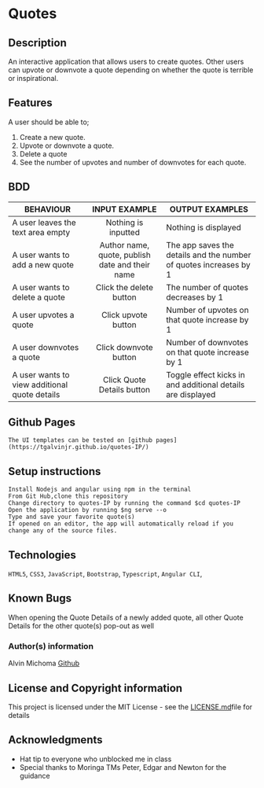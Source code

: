 # Quotes

## Description
An interactive application that allows users to create quotes. Other users can upvote or downvote a quote depending on whether the quote is terrible or inspirational.


## Features
A user should be able to;
1. Create a new quote.
2. Upvote or downvote a quote.
3. Delete a quote
4. See the number of upvotes and number of downvotes for each quote.

## BDD
| BEHAVIOUR                            | INPUT EXAMPLE                           | OUTPUT EXAMPLES       |
|--------------------------------------|:------------------------------------:|--------------------------|
|A user leaves the text area empty | Nothing is inputted | Nothing is displayed |
| A user wants to add a new quote | Author name, quote, publish date and their name | The app saves the details and the number of quotes increases by 1|
|A user wants to delete a quote | Click the delete button | The number of quotes decreases by 1 |
|A user upvotes a quote | Click upvote button | Number of upvotes on that quote increase by 1 |
|A user downvotes a quote | Click downvote button | Number of downvotes on that quote increase by 1 |
|A user wants to view additional quote details | Click Quote Details button | Toggle effect kicks in and additional details are displayed |


## Github Pages
    The UI templates can be tested on [github pages](https://tgalvinjr.github.io/quotes-IP/)
    
## Setup instructions
    Install Nodejs and angular using npm in the terminal
    From Git Hub,clone this repository
    Change directory to quotes-IP by running the command $cd quotes-IP
    Open the application by running $ng serve --o
    Type and save your favorite quote(s)
    If opened on an editor, the app will automatically reload if you change any of the source files.

## Technologies 
`HTML5`, `CSS3`, `JavaScript`, `Bootstrap`, `Typescript`, `Angular CLI`, 

## Known Bugs
When opening the Quote Details of a newly added quote, all other Quote Details for the other quote(s) pop-out as well

### Author(s) information
Alvin Michoma
[Github](https://github.com/tgalvinjr)

## License and Copyright information
This project is licensed under the MIT License - see the [LICENSE.md](https://github.com/tgalvinjr/Pig-Dice/blob/master/LICENSE)file for details

## Acknowledgments
- Hat tip to everyone who unblocked me in class
- Special thanks to Moringa TMs Peter, Edgar and Newton for the guidance 
